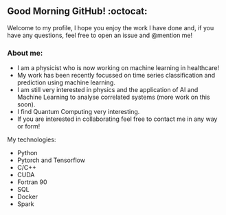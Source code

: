 ## Good Morning GitHub! :octocat:

Welcome to my profile, I hope you enjoy the work I have done and, if you have any questions, feel free to open an issue and @mention me!

### About me:

- I am a physicist who is now working on machine learning in healthcare!
- My work has been recently focussed on time series classification and prediction using machine learning.
- I am still very interested in physics and the application of AI and Machine Learning to analyse correlated systems (more work on this soon).
- I find Quantum Computing very interesting.
- If you are interested in collaborating feel free to contact me in any way or form!

My technologies:
- Python
- Pytorch and Tensorflow
- C/C++
- CUDA 
- Fortran 90 
- SQL
- Docker 
- Spark
